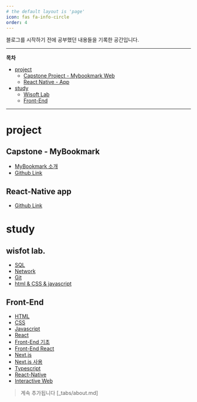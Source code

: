```yaml
---
# the default layout is 'page'
icon: fas fa-info-circle
order: 4
---
```


블로그를 시작하기 전에 공부했던 내용들을 기록한 공간입니다.

---

**목차**

- [project](#project)
  - [Capstone Project - Mybookmark Web](#capstone---mybookmark)
  - [React Native - App](#react-native-app)
- [study](#study)
  - [Wisoft Lab](#wisfot-lab)
  - [Front-End](#front-end)

---

# project

## Capstone - MyBookmark

- [MyBookmark 소개](https://lace-stetson-a16.notion.site/MY-Bookmark-eaabaa7f500249de8271ed333944e9b2)
- [Github Link](https://github.com/delaying/MyBookmark)

## React-Native app

- [Github Link](https://github.com/delaying/ReactNative-study/blob/main/README.md)

# study

## wisfot lab.

- [SQL](https://lace-stetson-a16.notion.site/SQL-8cd14d8563f947fa98b75f7fbb62bdbc)
- [Network](https://lace-stetson-a16.notion.site/Network-0c179cf298554fddae657d933428071a)
- [Git](https://lace-stetson-a16.notion.site/8abf3a70e6b24fe9b467a45a92f21801)
- [html & CSS & javascript](https://lace-stetson-a16.notion.site/HTML-CSS-JS-0b530452ab2644e490816575cab3f5e8)

## Front-End

- [HTML](https://lace-stetson-a16.notion.site/HTML-f92909418da6430082b686e7296dab18)
- [CSS](https://lace-stetson-a16.notion.site/CSS-c2316b9742ba4e13b72e021116c600ab)
- [Javascript](https://lace-stetson-a16.notion.site/JavaScript-d161691eba2245a2a25d25418a558ccc)
- [React](https://lace-stetson-a16.notion.site/React-50afa509c3e743368c94f28a55a95519)
- [Front-End 기초](https://lace-stetson-a16.notion.site/Fast-Campus-basic-31ebe5b269064bc1a29885c2ec18bfb9)
- [Front-End React](https://lace-stetson-a16.notion.site/Fast-Campus-React-4150ac3b69ea4886910dc11a7476b6fd)
- [Next.js](https://lace-stetson-a16.notion.site/Next-js-af778002e33641dfa7382cbd6da345d4)
- [Next.js 사용](https://lace-stetson-a16.notion.site/Next-js-600f028f142d4006a0f043fe903c14f0)
- [Typescript](https://lace-stetson-a16.notion.site/TypeScript-98be8bf0d52e434aa1c8d9932e7dc670)
- [React-Native](https://lace-stetson-a16.notion.site/React-Native-265c4c831af046b18035b1ce031cbb45)
- [Interactive Web](https://lace-stetson-a16.notion.site/interactive-web-3abffffd0aa54af3957615e1ce8c0c33)

> 계속 추가됩니다 [_tabs/about.md]
